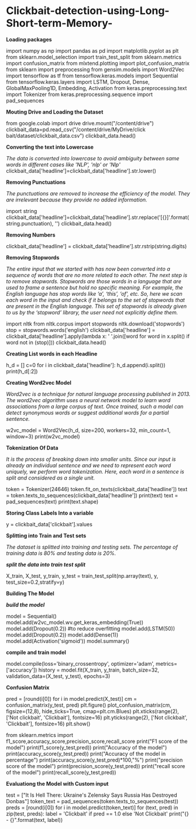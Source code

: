 # Clickbait-detection-using-Long-Short-term-Memory-

**Loading packages**

import numpy as np 
import pandas as pd
import matplotlib.pyplot as plt
from sklearn.model_selection import train_test_split
from sklearn.metrics import confusion_matrix
from mlxtend.plotting import plot_confusion_matrix
from sklearn import preprocessing
from gensim.models import Word2Vec
import tensorflow as tf
from tensorflow.keras.models import Sequential
from tensorflow.keras.layers import LSTM, Dropout, Dense, GlobalMaxPooling1D, Embedding, Activation
from keras.preprocessing.text import Tokenizer
from keras.preprocessing.sequence import pad_sequences

**Mouting Drive and Loading the Dataset**

from google.colab import drive
drive.mount("/content/drive")
clickbait_data=pd.read_csv("/content/drive/MyDrive/click bait/dataset/clickbait_data.csv")
clickbait_data.head()

**Converting the text into Lowercase**

_The data is converted into lowercase to avoid ambiguity between same words in different cases like 'NLP', 'nlp' or 'Nlp'_
clickbait_data['headline']=clickbait_data['headline'].str.lower()

**Removing Punctuations**

_The punctuations are removed to increase the efficiency of the model. They are irrelevant because they provide no added information._

import string 
clickbait_data['headline']=clickbait_data['headline'].str.replace('[{}]'.format(string.punctuation), '')
clickbait_data.head()

**Removing Numbers**

clickbait_data['headline'] = clickbait_data['headline'].str.rstrip(string.digits)


**Removing Stopwords**

_The entire input that we started with has now been converted into a sequence of words that are no more related to each other. The next step is to remove stopwords. Stopwords are those words in a language that are used to frame a sentence but hold no specific meaning. For example, the English language has stop words like ‘a’, ‘this’, ‘of’, etc. So, here we scan each word in the input and check if it belongs to the set of stopwords that are present in the English language. This set of stopwords is already given to us by the ‘stopword’ library, the user need not explicitly define them._

import nltk
from nltk.corpus import stopwords
nltk.download('stopwords')
stop = stopwords.words('english')
clickbait_data['headline'] = clickbait_data['headline'].apply(lambda x: ' '.join([word for word in x.split() if word not in (stop)]))
clickbait_data.head()

**Creating List words in each Headline**

h_d = []
c=0
for i in clickbait_data['headline']:
    h_d.append(i.split())
print(h_d[:2])

**Creating Word2vec Model**

_Word2vec is a technique for natural language processing published in 2013. The word2vec algorithm uses a neural network model to learn word associations from a large corpus of text. Once trained, such a model can detect synonymous words or suggest additional words for a partial sentence._

w2vc_model = Word2Vec(h_d, size=200, workers=32, min_count=1, window=3)
print(w2vc_model)

**Tokenization Of Data**

_It is the process of breaking down into smaller units. Since our input is already an individual sentence and we need to represent each word uniquely, we perform word tokenization. Here, each word in a sentence is split and considered as a single unit._

token = Tokenizer(24646)
token.fit_on_texts(clickbait_data['headline'])
text = token.texts_to_sequences(clickbait_data['headline'])
print(text)
text = pad_sequences(text)
print(text.shape)

**Storing Class Labels Into a variable**

y = clickbait_data['clickbait'].values

**Splitting into Train and Test sets**

_The dataset is splitted into training and testing sets. The percentage of training data is 80% and testing data is 20%._

_**split the data into train test split**_

X_train, X_test, y_train, y_test = train_test_split(np.array(text), y, test_size=0.2,stratify=y)

**Building The Model**

_**build the model**_

model = Sequential()
model.add(w2vc_model.wv.get_keras_embedding(True))
model.add(Dropout(0.2)) #to reduce overfitting 
model.add(LSTM(50))
model.add(Dropout(0.2))
model.add(Dense(1))
model.add(Activation('sigmoid'))
model.summary()

**compile and train model**

model.compile(loss='binary_crossentropy', optimizer='adam', metrics=['accuracy'])
history = model.fit(X_train, y_train, batch_size=32, validation_data=(X_test, y_test), epochs=3)

**Confusion Matrix**

pred = [round(i[0]) for i in model.predict(X_test)]
cm = confusion_matrix(y_test, pred)
plt.figure()
plot_confusion_matrix(cm, figsize=(12,8), hide_ticks=True, cmap=plt.cm.Blues)
plt.xticks(range(2), ['Not clickbait', 'Clickbait'], fontsize=16)
plt.yticks(range(2), ['Not clickbait', 'Clickbait'], fontsize=16)
plt.show()

from sklearn.metrics import f1_score,accuracy_score,precision_score,recall_score
print("F1 score of the model")
print(f1_score(y_test,pred))
print("Accuracy of the model")
print(accuracy_score(y_test,pred))
print("Accuracy of the model in percentage")
print(accuracy_score(y_test,pred)*100,"%")
print("precision score of the model")
print(precision_score(y_test,pred))
print("recall score of the model")
print(recall_score(y_test,pred))

**Evaluationg the Model with Custom input**

test = ["It Is Hell There: Ukraine's Zelensky Says Russia Has Destroyed Donbas"]
token_text = pad_sequences(token.texts_to_sequences(test))
preds = [round(i[0]) for i in model.predict(token_text)]
for (text, pred) in zip(test, preds):
    label = 'Clickbait' if pred == 1.0 else 'Not Clickbait'
    print("{} - {}".format(text, label))
